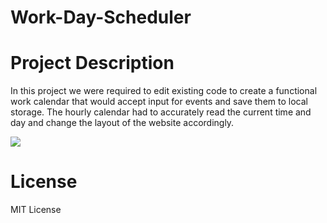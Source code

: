 # Work-Day-Scheduler
 
# Project Description
  In this project we were required to edit existing code to create a functional work calendar that would accept input for events and save them to local storage. The hourly calendar had to accurately read the current time and day and change the layout of the website accordingly.
  
  ![](https://github.com/artorrias/Work-Day-Scheduler/issues/1#issue-1742628212)
  
# License
  MIT License
